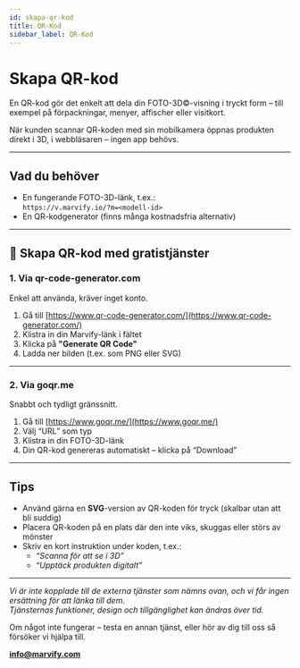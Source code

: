 ```yaml
---
id: skapa-qr-kod
title: QR-Kod
sidebar_label: QR-Kod
---
```

# Skapa QR-kod

En QR-kod gör det enkelt att dela din FOTO-3D©-visning i tryckt form – till exempel på förpackningar, menyer, affischer eller visitkort.

När kunden scannar QR-koden med sin mobilkamera öppnas produkten direkt i 3D, i webbläsaren – ingen app behövs.

---

## Vad du behöver

- En fungerande FOTO-3D-länk, t.ex.:  
  `https://v.marvify.io/?m=<modell-id>`  
- En QR-kodgenerator (finns många kostnadsfria alternativ)

---

## 🔧 Skapa QR-kod med gratistjänster

### 1. **Via qr-code-generator.com**

Enkel att använda, kräver inget konto.

1. Gå till [https://www.qr-code-generator.com/](https://www.qr-code-generator.com/)
2. Klistra in din Marvify-länk i fältet
3. Klicka på **"Generate QR Code"**
4. Ladda ner bilden (t.ex. som PNG eller SVG)

---

### 2. **Via goqr.me**

Snabbt och tydligt gränssnitt.

1. Gå till [https://www.goqr.me/](https://www.goqr.me/)
2. Välj “URL” som typ
3. Klistra in din FOTO-3D-länk
4. Din QR-kod genereras automatiskt – klicka på “Download”

---

## Tips

- Använd gärna en **SVG**-version av QR-koden för tryck (skalbar utan att bli suddig)
- Placera QR-koden på en plats där den inte viks, skuggas eller störs av mönster
- Skriv en kort instruktion under koden, t.ex.:
  - *“Scanna för att se i 3D”*
  - *“Upptäck produkten digitalt”*

---

*Vi är inte kopplade till de externa tjänster som nämns ovan, och vi får ingen ersättning för att länka till dem.  
Tjänsternas funktioner, design och tillgänglighet kan ändras över tid.*

Om något inte fungerar – testa en annan tjänst, eller hör av dig till oss så försöker vi hjälpa till.

**[info@marvify.com](mailto:info@marvify.com)**
